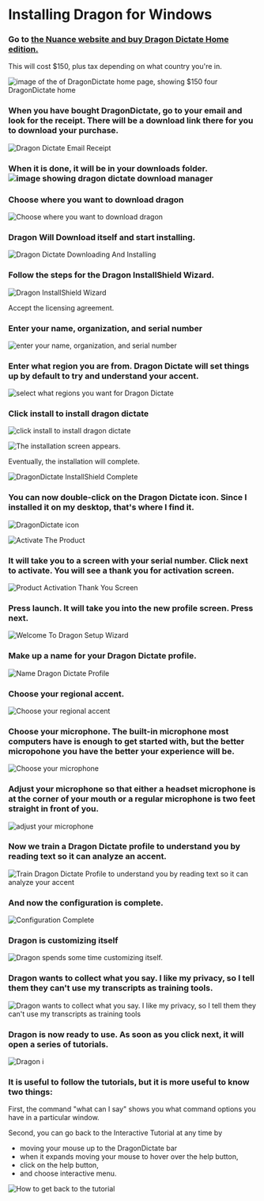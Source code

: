 # Installing Dragon for Windows

### Go to [the Nuance website and buy Dragon Dictate Home edition.](https://shop.nuance.com/store/nuanceus/en_US/Content/pbPage.dragon-home?currency=USD&pgmid=4990660600&cid=7010W000002GDURQA4&utm_source=bing&utm_medium=cpc&utm_campaign=DHK-AO-2020-DragonPC_Ecom_PPC_Productterms&adid=77240817013120&matchtype=e&addisttype=s&msclkid=fd1061d99cea1e176e313f7c71fb00c2)

This will cost $150, plus tax depending on what country   you're in.

![image of the of DragonDictate home page, showing $150 four DragonDictate home](https://user-images.githubusercontent.com/1163925/80318820-4bb6c900-87fc-11ea-9092-ee870fab22d2.png)

### When you have bought DragonDictate, go to your email and look for the receipt.  There will be a download link there for you to download your purchase.

![Dragon Dictate Email Receipt](https://user-images.githubusercontent.com/1163925/80319100-1ad79380-87fe-11ea-82e3-0bd3e10856b5.png)

### When it is done, it will be in your downloads folder. ![image showing dragon dictate download manager](https://user-images.githubusercontent.com/1163925/80319391-5faffa00-87ff-11ea-97a7-90861d90b1c0.png)

### Choose where you want to download dragon

![Choose where you want to download dragon](https://user-images.githubusercontent.com/1163925/80319467-d51bca80-87ff-11ea-89ef-be044794e895.png)

### Dragon Will Download itself and start installing.

![Dragon Dictate Downloading And Installing](https://user-images.githubusercontent.com/1163925/80319547-57a48a00-8800-11ea-9f22-ef579fb0cc67.png)

### Follow the steps for the Dragon InstallShield Wizard.

![Dragon InstallShield Wizard](https://user-images.githubusercontent.com/1163925/80319604-d39ed200-8800-11ea-9f92-4334bb88b9ec.png)

Accept the licensing agreement.

### Enter your name, organization, and serial number

![enter your name, organization, and serial number](https://user-images.githubusercontent.com/1163925/80319726-7e16f500-8801-11ea-9e01-65fd08ede7cd.png)

### Enter what region you are from.  Dragon Dictate will set things up by default to try and understand your accent.

![select what regions you want for Dragon Dictate](https://user-images.githubusercontent.com/1163925/80319778-dbab4180-8801-11ea-9a80-99de372be4aa.png)

### Click install to install dragon dictate

![click install to install dragon dictate](https://user-images.githubusercontent.com/1163925/80319837-40ff3280-8802-11ea-821f-c202df72a248.png)

![The installation screen appears.  ](https://user-images.githubusercontent.com/1163925/80319907-9f2c1580-8802-11ea-9ada-99c84526e3eb.png)

Eventually, the installation will complete.

![DragonDictate InstallShield Complete](https://user-images.githubusercontent.com/1163925/80360557-21d5c480-8845-11ea-928f-9a62920d0c98.png)

### You can now double-click on the Dragon Dictate icon.  Since I installed it on my desktop, that's where I find it.

![DragonDictate icon](https://user-images.githubusercontent.com/1163925/80361520-b55bc500-8846-11ea-96a3-205d51004bfa.png)

![Activate The Product](https://user-images.githubusercontent.com/1163925/80361743-12577b00-8847-11ea-9f2f-2e8847d91a0a.png)

### It will take you to a screen with your serial number.  Click next to activate.  You will see a thank you for activation screen.

![Product Activation Thank You Screen](https://user-images.githubusercontent.com/1163925/80361818-2b602c00-8847-11ea-8570-940fd41ad8e3.png)

### Press launch. It will take you into the new profile screen.  Press next.

![Welcome To Dragon Setup Wizard](https://user-images.githubusercontent.com/1163925/80394267-3e8af000-8877-11ea-94b4-6f41c85c2b10.png)

### Make up a name for your Dragon Dictate profile.

![Name Dragon Dictate Profile](https://user-images.githubusercontent.com/1163925/80394483-89a50300-8877-11ea-9172-5e92775f32f6.png)

### Choose your regional accent.

![Choose your regional accent](https://user-images.githubusercontent.com/1163925/80394740-e7394f80-8877-11ea-9a27-240ed42bbd7b.png)

### Choose your microphone.  The built-in microphone most computers have is enough to get started with, but the better micropohone you have the better your experience will be.

![Choose your microphone](https://user-images.githubusercontent.com/1163925/80395011-4303d880-8878-11ea-9b83-9dcf2b32dc92.png)

### Adjust your microphone so that either a headset microphone is at the corner of your mouth or a regular microphone is two feet straight in front of you.

![adjust your microphone](https://user-images.githubusercontent.com/1163925/80395134-662e8800-8878-11ea-9b1c-305a182e9f5d.png)

### Now we train a Dragon Dictate profile to understand you by reading text so it can analyze an accent.

![Train Dragon Dictate Profile to understand you by reading text so it can analyze your accent](https://user-images.githubusercontent.com/1163925/80395321-a1c95200-8878-11ea-9f09-ec213bd10ecc.png)

### And now the configuration is complete.

![Configuration Complete](https://user-images.githubusercontent.com/1163925/80395508-ec4ace80-8878-11ea-8a50-d32b837c3429.png)

### Dragon is customizing itself

![Dragon spends some time customizing itself. ](https://user-images.githubusercontent.com/1163925/80395596-0f757e00-8879-11ea-84c4-a5256d93893d.png)

### Dragon wants to collect what you say.  I like my privacy, so I tell them they can't use my transcripts as training tools.

![Dragon wants to collect what you say.  I like my privacy, so I tell them they can't use my transcripts as training tools](https://user-images.githubusercontent.com/1163925/80395746-477cc100-8879-11ea-97b9-143d3bf9763e.png)

### Dragon is now ready to use. As soon as you click next, it will open a series of tutorials.

![Dragon i](https://user-images.githubusercontent.com/1163925/80395977-96c2f180-8879-11ea-9ae2-039a38ef9aeb.png)

### It is useful to follow the tutorials, but it is more useful to know two things:

First, the command "what can I say" shows you what command options you have in a particular window.

Second, you can go back to the Interactive Tutorial at any time by

 - moving your mouse up to the DragonDictate bar
  - when it expands moving your mouse to hover over the help button,
  - click on the help button,
  - and choose interactive menu.

![How to get back to the tutorial](https://user-images.githubusercontent.com/1163925/80396944-0b4a6000-887b-11ea-9d50-bd31acc7ca0f.png)
